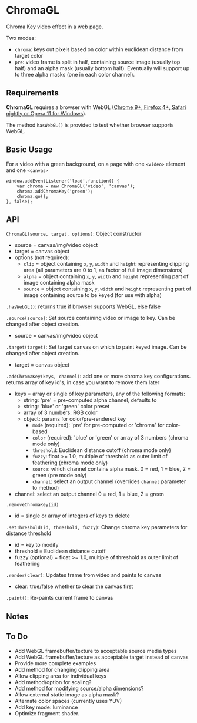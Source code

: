 ChromaGL
========
Chroma Key video effect in a web page.

Two modes:

- `chroma`: keys out pixels based on color within euclidean distance from target color
- `pre`: video frame is split in half, containing source image (usually top half) and an alpha mask (usually bottom half).  Eventually will support up to three alpha masks (one in each color channel).

Requirements
------------
**ChromaGL** requires a browser with WebGL ([Chrome 9+, Firefox 4+, Safari nightly or Opera 11 for Windows](http://www.khronos.org/webgl/wiki/Getting_a_WebGL_Implementation)).

The method `hasWebGL()` is provided to test whether browser supports WebGL.

Basic Usage
-----------
For a video with a green background, on a page with one `<video>` element and one `<canvas>`

	window.addEventListener('load',function() {
		var chroma = new ChromaGL('video', 'canvas');
		chroma.addChromaKey('green');
		chroma.go();
	}, false);

API
---
`ChromaGL(source, target, options)`: Object constructor

- source = canvas/img/video object
- target = canvas object
- options (not required):
	* `clip` = object containing `x`, `y`, `width` and `height` representing clipping area (all parameters are 0 to 1, as factor of full image dimensions)
	* `alpha` = object containing `x`, `y`, `width` and `height` representing part of image containing alpha mask
	* `source` = object containing `x`, `y`, `width` and `height` representing part of image containing source to be keyed (for use with alpha)

`.hasWebGL()`: returns true if browser supports WebGL, else false


`.source(source)`: Set source containing video or image to key. Can be changed after object creation.  

- source = canvas/img/video object


`.target(target)`: Set target canvas on which to paint keyed image. Can be changed after object creation.

- target = canvas object


`.addChromaKey(keys, channel)`: add one or more chroma key configurations. returns array of key id's, in case you want to remove them later

- keys = array or single of key parameters, any of the following formats:
	- string: 'pre' = pre-computed alpha channel, defaults to
	- string: 'blue' or 'green' color preset
	- array of 3 numbers: RGB color
	- object: params for color/pre-rendered key
		- `mode` (required): 'pre' for pre-computed or 'chroma' for color-based
		- `color` (required): 'blue' or 'green' or array of 3 numbers (chroma mode only)
		- `threshold`: Euclidean distance cutoff (chroma mode only)
		- `fuzzy`: float >= 1.0, multiple of threshold as outer limit of feathering (chroma mode only)
		- `source`: which channel contains alpha mask. 0 = red, 1 = blue, 2 = green (pre mode only)
		- `channel`: select an output channel (overrides `channel` parameter to method)
- channel: select an output channel 0 = red, 1 = blue, 2 = green


`.removeChromaKey(id)`  

- id = single or array of integers of keys to delete


`.setThreshold(id, threshold, fuzzy)`: Change chroma key parameters for distance threshold

- id = key to modify
- threshold = Euclidean distance cutoff
- fuzzy (optional) = float >= 1.0, multiple of threshold as outer limit of feathering


`.render(clear)`: Updates frame from video and paints to canvas  

- clear: true/false whether to clear the canvas first


`.paint()`: Re-paints current frame to canvas  


Notes
-----

To Do
-----
* Add WebGL framebuffer/texture to acceptable source media types
* Add WebGL framebuffer/texture as acceptable target instead of canvas
* Provide more complete examples
* Add method for changing clipping area
* Allow clipping area for individual keys
* Add method/option for scaling?
* Add method for modifying source/alpha dimensions?
* Allow external static image as alpha mask?
* Alternate color spaces (currently uses YUV)
* Add key mode: luminance
* Optimize fragment shader.
